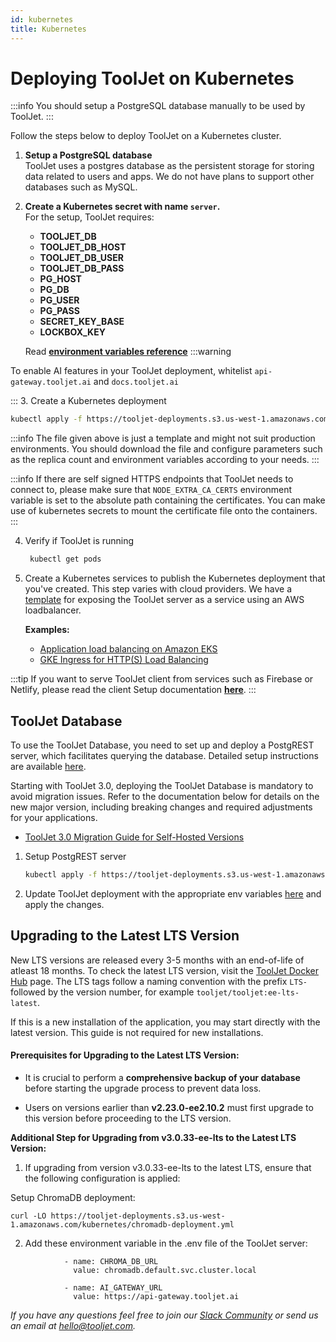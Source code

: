 ```yaml
---
id: kubernetes
title: Kubernetes
---
```


# Deploying ToolJet on Kubernetes

:::info
You should setup a PostgreSQL database manually to be used by ToolJet.
:::

Follow the steps below to deploy ToolJet on a Kubernetes cluster.

1. **Setup a PostgreSQL database** <br/>
   ToolJet uses a postgres database as the persistent storage for storing data related to users and apps. We do not have plans to support other databases such as MySQL.
2. **Create a Kubernetes secret with name `server`.** <br/>
   For the setup, ToolJet requires:
  
   - **TOOLJET_DB** 
   - **TOOLJET_DB_HOST**
   - **TOOLJET_DB_USER**
   - **TOOLJET_DB_PASS**
   - **PG_HOST**
   - **PG_DB**
   - **PG_USER**
   - **PG_PASS**
   - **SECRET_KEY_BASE** 
   - **LOCKBOX_KEY**

   Read **[environment variables reference](/docs/setup/env-vars)**
:::warning

To enable AI features in your ToolJet deployment, whitelist `api-gateway.tooljet.ai` and `docs.tooljet.ai`

:::
3. Create a Kubernetes deployment

   ```bash
   kubectl apply -f https://tooljet-deployments.s3.us-west-1.amazonaws.com/kubernetes/deployment.yaml
   ```

:::info
The file given above is just a template and might not suit production environments. You should download the file and configure parameters such as the replica count and environment variables according to your needs.
:::

:::info
If there are self signed HTTPS endpoints that ToolJet needs to connect to, please make sure that `NODE_EXTRA_CA_CERTS` environment variable is set to the absolute path containing the certificates. You can make use of kubernetes secrets to mount the certificate file onto the containers.
:::

4. Verify if ToolJet is running

   ```bash
    kubectl get pods
   ```

5. Create a Kubernetes services to publish the Kubernetes deployment that you've created. This step varies with cloud providers. We have a [template](https://tooljet-deployments.s3.us-west-1.amazonaws.com/kubernetes/service.yaml) for exposing the ToolJet server as a service using an AWS loadbalancer.

   **Examples:**

   - [Application load balancing on Amazon EKS](https://docs.aws.amazon.com/eks/latest/userguide/alb-ingress.html)
   - [GKE Ingress for HTTP(S) Load Balancing](https://cloud.google.com/kubernetes-engine/docs/concepts/ingress)

:::tip
If you want to serve ToolJet client from services such as Firebase or Netlify, please read the client Setup documentation **[here](/docs/setup/client)**.
:::

## ToolJet Database

To use the ToolJet Database, you need to set up and deploy a PostgREST server, which facilitates querying the database. Detailed setup instructions are available [here](/docs/tooljet-db/tooljet-database).

Starting with ToolJet 3.0, deploying the ToolJet Database is mandatory to avoid migration issues. Refer to the documentation below for details on the new major version, including breaking changes and required adjustments for your applications.

- [ToolJet 3.0 Migration Guide for Self-Hosted Versions](./upgrade-to-v3.md)

1. Setup PostgREST server

   ```bash
   kubectl apply -f https://tooljet-deployments.s3.us-west-1.amazonaws.com/kubernetes/GKE/postgrest.yaml
   ```

2. Update ToolJet deployment with the appropriate env variables [here](https://tooljet-deployments.s3.us-west-1.amazonaws.com/kubernetes/GKE/deployment.yaml) and apply the changes.


## Upgrading to the Latest LTS Version

New LTS versions are released every 3-5 months with an end-of-life of atleast 18 months. To check the latest LTS version, visit the [ToolJet Docker Hub](https://hub.docker.com/r/tooljet/tooljet/tags) page. The LTS tags follow a naming convention with the prefix `LTS-` followed by the version number, for example `tooljet/tooljet:ee-lts-latest`.

If this is a new installation of the application, you may start directly with the latest version. This guide is not required for new installations.

#### Prerequisites for Upgrading to the Latest LTS Version:

- It is crucial to perform a **comprehensive backup of your database** before starting the upgrade process to prevent data loss.

- Users on versions earlier than **v2.23.0-ee2.10.2** must first upgrade to this version before proceeding to the LTS version.

**Additional Step for Upgrading from v3.0.33-ee-lts to the Latest LTS Version:**

1. If upgrading from version v3.0.33-ee-lts to the latest LTS, ensure that the following configuration is applied:

Setup ChromaDB deployment:
```
curl -LO https://tooljet-deployments.s3.us-west-1.amazonaws.com/kubernetes/chromadb-deployment.yml
```

2. Add these environment variable in the .env file of the ToolJet server:
```
            - name: CHROMA_DB_URL
              value: chromadb.default.svc.cluster.local
``` 
```
            - name: AI_GATEWAY_URL
              value: https://api-gateway.tooljet.ai
```


*If you have any questions feel free to join our [Slack Community](https://tooljet.com/slack) or send us an email at hello@tooljet.com.*
